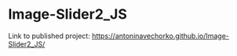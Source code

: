 # Image-Slider2_JS

Link to published project: https://antoninavechorko.github.io/Image-Slider2_JS/
